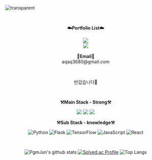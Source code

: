 ![transparent](https://capsule-render.vercel.app/api?type=transparent&fontColor=703ee5&text=Jin%20GitHub%20&height=150&fontSize=60&desc=Welcome!&descAlignY=75&descAlign=60)

<br>

<p align="center">
    <Strong>☁️Portfolio List☁️</Strong><br><br>
    <a href="" target="_blank"><img src="https://img.shields.io/badge/Tistory-535D6C?style=flat-square&logo=Tistory&logoColor=white"/></a>
    <br>
    <a href="https://hits.seeyoufarm.com"><img src="https://hits.seeyoufarm.com/api/count/incr/badge.svg?url=https%3A%2F%2Fgithub.com%2Fhoneydanji&count_bg=%2379C83D&title_bg=%23555555&icon=&icon_color=%23E7E7E7&title=hits&edge_flat=false"/></a>
<br><br>
<Strong>📧Email📧</Strong><br>aqaq3680@gmail.com<br>

</p>

<br>

<p align="center">
    반갑습니다👐 <br>
</p>

<br>

<p align="center">
    <Strong>⚒️Main Stack - Strong⚒️</Strong><br>
</p>

<p align="center" display="inline-block">
    <img src="https://img.shields.io/badge/JAVA-007396?style=for-the-badge&logo=java&logoColor=white"> 
    <img src="https://img.shields.io/badge/SpringBoot-6DB33F?style=for-the-badge&logo=SpringBoot&logoColor=white">
    <img src="https://img.shields.io/badge/MySQL-4479A1?style=for-the-badge&logo=mysql&logoColor=white">
</p>

<p align="center">
    <Strong>⚒️Sub Stack - knowledge⚒️</Strong><br>
</p>

<p align="center" display="inline-block">
    <img src="https://img.shields.io/badge/Python-3776AB?style=for-the-badge&logo=python&logoColor=white" alt="Python">
    <img src="https://img.shields.io/badge/Flask-000000?style=for-the-badge&logo=flask&logoColor=white" alt="Flask">
    <img src="https://img.shields.io/badge/TensorFlow-FF6F00?style=for-the-badge&logo=tensorflow&logoColor=white" alt="TensorFlow">
    <img src="https://img.shields.io/badge/JavaScript-F7DF1E?style=for-the-badge&logo=javascript&logoColor=black" alt="JavaScript">
    <img src="https://img.shields.io/badge/React-61DAFB?style=for-the-badge&logo=react&logoColor=white" alt="React">
</p>

<br>

<div align="center">
    
![PgmJun's github stats](https://github-readme-stats.vercel.app/api?username=honeydanji&show_icons=true)
[![Solved.ac Profile](http://mazassumnida.wtf/api/v2/generate_badge?boj=tjdwls3680)](https://solved.ac/tjdwls3680/)
![Top Langs](https://github-readme-stats.vercel.app/api/top-langs/?username=honeydanji&theme=dark&hide_langs_below=1)
    
</div>

